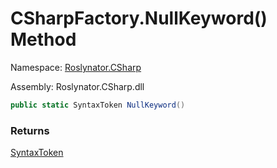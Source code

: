 # CSharpFactory\.NullKeyword\(\) Method

Namespace: [Roslynator.CSharp](../../README.md)

Assembly: Roslynator\.CSharp\.dll

```csharp
public static SyntaxToken NullKeyword()
```

### Returns

[SyntaxToken](https://docs.microsoft.com/en-us/dotnet/api/microsoft.codeanalysis.syntaxtoken)


